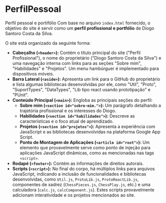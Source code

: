 # PerfilPessoal
Perfil pessoal e portifólio
Com base no arquivo `index.html` fornecido, o objetivo do site é servir como um **perfil profissional e portfólio** de Diogo Santoro Costa da Silva.

O site está organizado da seguinte forma:

* **Cabeçalho (`<header>`):** Contém o título principal do site ("Perfil Profissional"), o nome do proprietário ("Diogo Santoro Costa da Silva") e uma navegação interna com links para as seções "Sobre mim", "Habilidades" e "Projetos". Um menu hambúrguer é implementado para dispositivos móveis.
* **Barra Lateral (`<aside>`):** Apresenta um link para o GitHub do proprietário e lista algumas bibliotecas desenvolvidas por ele, como "Util", "Proto", "SuportTypes", "DataTypes", "Lib tipo react usando prototipação" e "PUnit".
* **Conteúdo Principal (`<main>`):** Engloba as principais seções do perfil:
    * **Sobre mim (`<section id="sobre-mim.">`):** Um parágrafo detalhando a trajetória profissional e os interesses do Diogo.
    * **Habilidades (`<section id="habilidades">`):** Descreve as características e o foco atual de aprendizado.
    * **Projetos (`<section id="projetos">`):** Apresenta a experiência com JavaScript e as bibliotecas desenvolvidas na plataforma Google App Script.
    * **Ponto de Montagem de Aplicações (`<article id="root">`):** Um elemento que provavelmente serve como ponto de injeção para aplicações JavaScript dinâmicas, como as mencionadas nas tags `<script>`.
* **Rodapé (`<footer>`):** Contém as informações de direitos autorais.
* **Scripts (`<script>`):** No final do corpo, há múltiplos links para arquivos JavaScript, indicando a inclusão de funcionalidades e bibliotecas desenvolvidas, como `Util.js`, `ProtoLib.js`, `ProtoReactLib.js`, componentes de xadrez (`ChessPieces.js`, `ChessPlay.js`, etc.) e uma calculadora (`calc.js`, `calcComponent.js`). Estes scripts provavelmente adicionam interatividade e os projetos mencionados ao site.